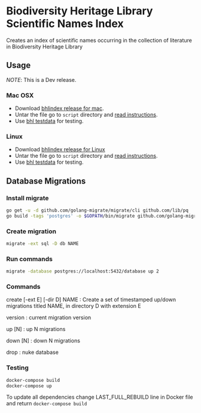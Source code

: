# Biodiversity Heritage Library Scientific Names Index

Creates an index of scientific names occurring in the collection of literature
in Biodiversity Heritage Library

## Usage

*NOTE*: This is a Dev release.

### Mac OSX

* Download [bhlindex release for mac][bhlindex-mac].
* Untar the file go to `script` directory and [read instructions][readme].
* Use [bhl testdata][bhl-test] for testing.

### Linux

* Download [bhlindex release for Linux][bhlindex-linux]
* Untar the file go to `script` directory and [read instructions][readme].
* Use [bhl testdata][bhl-test] for testing.

## Database Migrations

### Install migrate

```bash
go get -u -d github.com/golang-migrate/migrate/cli github.com/lib/pq
go build -tags 'postgres' -o $GOPATH/bin/migrate github.com/golang-migrate/migrate/cli
```

### Create migration

```bash
migrate -ext sql -D db NAME
```

### Run commands

```bash
migrate -database postgres://localhost:5432/database up 2
```

### Commands

create [-ext E] [-dir D] NAME
: Create a set of timestamped up/down migrations titled NAME, in
  directory D with extension E

version
: current migration version

up [N]
: up N migrations

down [N]
: down N migrations

drop
: nuke database

### Testing

```bash
docker-compose build
docker-compose up
```

To update all dependencies change LAST_FULL_REBUILD line in Docker file and
return `docker-compose build`

[bhlindex-mac]: https://github.com/gnames/bhlindex/releases/download/v0.1.0/bhlindex-0.1.0-mac.tar.gz
[bhlindex-linux]: https://github.com/gnames/bhlindex/releases/download/v0.1.0/bhlindex-0.1.0-linux.tar.gz
[bhl-test]: https://github.com/gnames/bhlindex/releases/download/v0.1.0/bhl-testdata.tar.gz
[readme]: https://github.com/gnames/bhlindex/tree/master/bhlindex
